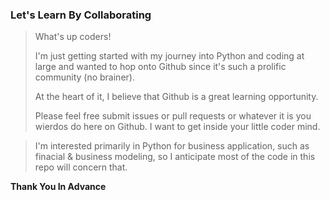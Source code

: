 ### Let's Learn By Collaborating ###

> What's up coders! 
> 
> I'm just getting started with my journey into Python and coding at large and wanted 
> to hop onto Github since it's such a prolific community (no brainer). 
> 
> At the heart of it, I believe that Github is a great learning opportunity.
> 
> Please feel free submit issues or pull requests or whatever it is you wierdos do here on Github. I want to get inside your little coder mind. 

> I'm interested primarily in Python for business application, such as finacial & business modeling, so I anticipate most of the code in this repo 
> will concern that. 

**Thank You In Advance**
